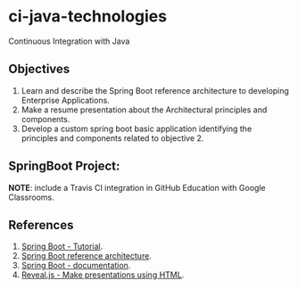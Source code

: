 # ci-java-technologies
Continuous Integration with Java

## Objectives

1. Learn and describe the Spring Boot reference architecture to developing Enterprise Applications.
2. Make a resume presentation about the Architectural principles and components.
3. Develop a custom spring boot basic application identifying the principles and components related to objective 2. 

## SpringBoot Project:

**NOTE**: include a Travis CI integration in GitHub Education with Google Classrooms.

## References

1. [Spring Boot - Tutorial](https://www.educba.com/category/software-development/software-development-tutorials/spring-tutorial/).
2. [Spring Boot reference architecture](https://www.educba.com/spring-boot-architecture/).
3. [Spring Boot - documentation](https://docs.spring.io/spring-boot/docs/current/reference/htmlsingle/).
4. [Reveal.js - Make presentations using HTML](https://github.com/hakimel/reveal.js).
